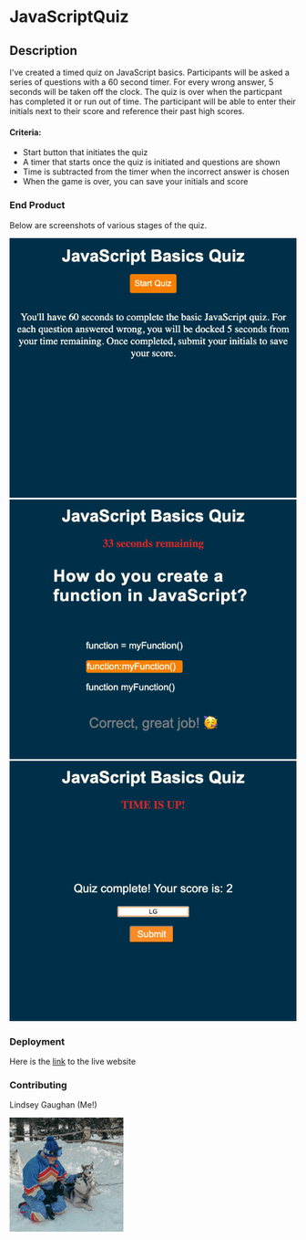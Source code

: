 # JavaScriptQuiz

## Description

I've created a timed quiz on JavaScript basics. Participants will be asked a series of questions with a 60 second timer. For every wrong answer, 5 seconds will be taken off the clock. The quiz is over when the particpant has completed it or run out of time. The participant will be able to enter their initials next to their score and reference their past high scores. 

#### Criteria:

* Start button that initiates the quiz
* A timer that starts once the quiz is initiated and questions are shown
* Time is subtracted from the timer when the incorrect answer is chosen
* When the game is over, you can save your initials and score


### End Product 
Below are screenshots of various stages of the quiz.


<!-- screenshots -->
![screenshot1 of JS quiz](Assets/screenshot1.png)
![screenshot1 of JS quiz](Assets/screenshot2.png)
![screenshot1 of JS quiz](Assets/screenshot3.png)

<!-- link -->
### Deployment
Here is the [link](https://gaughanln.github.io/JavaScriptQuiz/) to the live website

### Contributing
Lindsey Gaughan (Me!)

<img src="./Assets/gaughanln.jpg" alt="Lindsey Gaughan - Me!" style="height:200px;" /> 